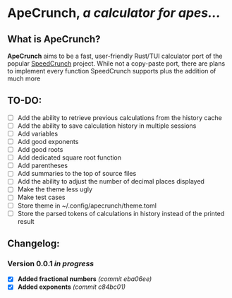 # ApeCrunch, *a calculator for apes...*

## **What is ApeCrunch?**

**ApeCrunch** aims to be a fast, user-friendly Rust/TUI calculator port of the popular [SpeedCrunch](https://speedcrunch.org/) project. While not a copy-paste port, there are plans to implement every function SpeedCrunch supports plus the addition of much more

## **TO-DO:**
 - [ ] Add the ability to retrieve previous calculations from the history cache
 - [ ] Add the ability to save calculation history in multiple sessions
 - [ ] Add variables
 - [ ] Add good exponents
 - [ ] Add good roots
 - [ ] Add dedicated square root function
 - [ ] Add parentheses
 - [ ] Add summaries to the top of source files
 - [ ] Add the ability to adjust the number of decimal places displayed
 - [ ] Make the theme less ugly
 - [ ] Make test cases
 - [ ] Store theme in ~/.config/apecrunch/theme.toml
 - [ ] Store the parsed tokens of calculations in history instead of the printed result

## **Changelog:**

### **Version 0.0.1 *in progress***

 - [x] **Added fractional numbers** *(commit eba06ee)*
 - [x] **Added exponents** *(commit c84bc01)*